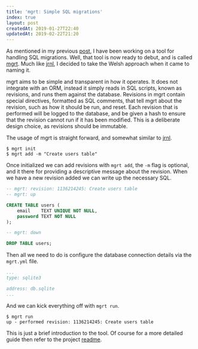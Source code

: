 ```yaml
---
title: 'mgrt: Simple SQL migrations'
index: true
layout: post
createdAt: 2019-01-27T22:40
updatedAt: 2019-02-22T21:20
---
```

As mentioned in my previous [post](/2019/01/24/an-update), I have been working on a tool for handling SQL migrations. Well, that tool is now ready to debut, and is called [mgrt](https://github.com/andrewpillar/mgrt). Much like [jrnl](https://github.com/andrewpillar/jrnl), I decided to take the Welsh approach when it came to naming it.

mgrt aims to be simple and transparent in how it operates. It does not integrate with an ORM, instead it simply reads in SQL scripts, known as revisions, and runs them against the database. Revisions in mgrt contain special directives, formatted as SQL comments, that tell mgrt about the revision, such as how it should be run, and reset. Each revision that is performed will be logged to the database, and be given a hash to ensure that the revision cannot run if it has been modified. This is a deliberate design choice, as revisions should be immutable.

The usage of mgrt is straight forward, and somewhat similar to [jrnl](https://github.com/andrewpillar/jrnl).

```
$ mgrt init
$ mgrt add -m "Create users table"
```

Once initialized we can add revisions with `mgrt add`, the `-m` flag is optional, and it there for providing a descriptive message about the revision. When we have a new revision added we can write up the necessary SQL.

```sql
-- mgrt: revision: 1136214245: Create users table
-- mgrt: up

CREATE TABLE users (
    email    TEXT UNIQUE NOT NULL,
    password TEXT NOT NULL
);

-- mgrt: down

DROP TABLE users;
```

Then all we need to do is configure the database connection details via the `mgrt.yml` file.

```yaml
...
type: sqlite3

address: db.sqlite
...
```

And we can kick everything off with `mgrt run`.

```
$ mgrt run
up - performed revision: 1136214245: Create users table
```

This is just a brief introduction to the tool. Of course for a more detailed guide then refer to the project [readme](https://github.com/andrewpillar/mgrt).

